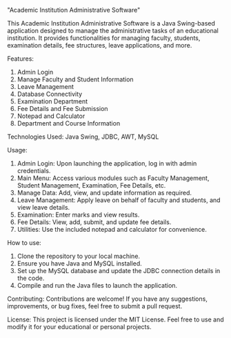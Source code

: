 "Academic Institution Administrative Software"

This Academic Institution Administrative Software is a Java Swing-based application designed to manage the administrative tasks of an educational institution. It provides functionalities for managing faculty, students, examination details, fee structures, leave applications, and more.

Features:
1. Admin Login
2. Manage Faculty and Student Information
3. Leave Management
4. Database Connectivity
5. Examination Department
6. Fee Details and Fee Submission
7. Notepad and Calculator
8. Department and Course Information


Technologies Used:
Java Swing,
JDBC,
AWT,
MySQL


Usage: 
1. Admin Login: Upon launching the application, log in with admin credentials.
2. Main Menu: Access various modules such as Faculty Management, Student Management, Examination, Fee Details, etc.
3. Manage Data: Add, view, and update information as required.
4. Leave Management: Apply leave on behalf of faculty and students, and view leave details.
5. Examination: Enter marks and view results.
6. Fee Details: View, add, submit, and update fee details.
7. Utilities: Use the included notepad and calculator for convenience.


How to use: 
1. Clone the repository to your local machine.
2. Ensure you have Java and MySQL installed.
3. Set up the MySQL database and update the JDBC connection details in the code.
4. Compile and run the Java files to launch the application.


Contributing:
Contributions are welcome! If you have any suggestions, improvements, or bug fixes, feel free to submit a pull request.


License:
This project is licensed under the MIT License. Feel free to use and modify it for your educational or personal projects.
